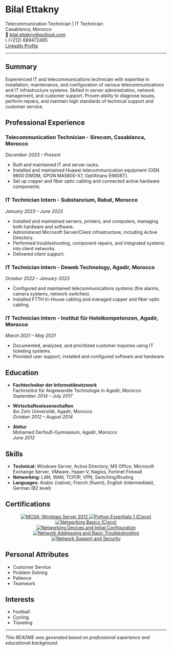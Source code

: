# Bilal Ettakny

Telecommunication Technician | IT Technician  
Casablanca, Morocco  
📧 bilal.ettakny@outlook.com  
📞 (+212) 689472465  
[LinkedIn Profile](https://www.linkedin.com/in/bilal-ettakny)

---

## Summary

Experienced IT and telecommunications technician with expertise in installation, maintenance, and configuration of various telecommunications and IT infrastructure systems. Skilled in server administration, network management, and customer support. Proven ability to diagnose issues, perform repairs, and maintain high standards of technical support and customer service.

## Professional Experience

### Telecommunication Technician - Sirecom, Casablanca, Morocco
*December 2023 – Present*
- Built and maintained IT and server racks.
- Installed and maintained Huawei telecommunication equipment (OSN 9800 DWDM, GPON MA5800-X7, OptiXtrans E6608T).
- Set up copper and fiber optic cabling and connected active hardware components.

### IT Technician Intern - Substancium, Rabat, Morocco
*January 2023 – June 2023*
- Installed and maintained servers, printers, and computers, managing both hardware and software.
- Administered Microsoft Server/Client infrastructure, including Active Directory.
- Performed troubleshooting, component repairs, and integrated systems into client networks.
- Delivered client support.

### IT Technician Intern - Deweb Technology, Agadir, Morocco
*October 2022 – January 2023*
- Configured and maintained telecommunications systems (fire alarms, camera systems, network switches).
- Installed FTTH In-House cabling and managed copper and fiber optic cabling.

### IT Technician Intern - Institut für Hotelkompetenzen, Agadir, Morocco
*March 2021 – May 2021*
- Documented, analyzed, and prioritized customer inquiries using IT ticketing systems.
- Provided user support, installed and configured software and hardware.

## Education

- **Fachtechniker der Informatiknetzwerk**  
  Fachinstitut für Angewandte Technologie in Agadir, Morocco  
  *September 2014 – July 2017*
  
- **Wirtschaftswissenschaften**  
  Ibn Zohr Universität, Agadir, Morocco  
  *October 2012 – August 2014*

- **Abitur**  
  Mohamed Derfoufi-Gymnasium, Agadir, Morocco  
  *June 2012*

## Skills

- **Technical:** Windows Server, Active Directory, MS Office, Microsoft Exchange Server, VMware, Hyper-V, Nagios, Fortinet Firewall
- **Networking:** LAN, WAN, TCP/IP, VPN, Switching/Routing
- **Languages:** Arabic (native), French (fluent), English (intermediate), German (B2 level)

## Certifications







<p align="center">
  <a href="https://www.credly.com/badges/095a407d-fcae-4c51-803d-b49ed9d2652a">
    <img src="https://images.credly.com/size/80x80/images/835b37d1-09fb-42d5-9559-38abc7b4063d/MCSA_Windows_Server_2012-01.png" alt="MCSA: Windows Server 2012" title="MCSA: Windows Server 2012"/>
  </a>
  <a href="https://www.credly.com/badges/0ad368a2-f166-48b8-b4ed-4f567089c1b6">
    <img src="https://images.credly.com/size/80x80/images/68c0b94d-f6ac-40b1-a0e0-921439eb092e/image.png" alt="Python Essentials 1 (Cisco)" title="Python Essentials 1 (Cisco)"/>
  </a>
  <a href="https://www.credly.com/badges/da6fa297-cf7a-4844-89c9-a457539e4e99">
    <img src="https://images.credly.com/size/80x80/images/5bdd6a39-3e03-4444-9510-ecff80c9ce79/image.png" alt="Networking Basics (Cisco)" title="Networking Basics (Cisco)"/>
  </a>
  <a href="https://www.credly.com/badges/70eb605d-cf79-4374-9583-e7db81b61b3b">
    <img src="https://images.credly.com/size/80x80/images/88316fe8-5651-4e61-a6be-5be1558f049e/image.png" alt="Networking Devices and Initial Configuration" title="Networking Devices and Initial Configuration"/>
  </a>
  <a href="https://www.credly.com/badges/05457a42-12fd-49dc-b64b-6e8068f276f0">
    <img src="https://images.credly.com/size/80x80/images/49c099bd-8542-4f48-8c03-f21799dcaf51/image.png" alt="Network Addressing and Basic Troubleshooting" title="Network Addressing and Basic Troubleshooting"/>
  </a>
  <a href="https://www.credly.com/badges/6e721591-a530-4b67-8b8d-711737579941">
    <img src="https://images.credly.com/size/80x80/images/a4dd891f-7bf5-4938-8241-50dc81e8cc00/image.png" alt="Network Support and Security" title="Network Support and Security"/>
  </a>
</p>




## Personal Attributes

- Customer Service
- Problem Solving
- Patience
- Teamwork

## Interests

- Football
- Cycling
- Traveling

---

*This README was generated based on professional experience and educational background.*
